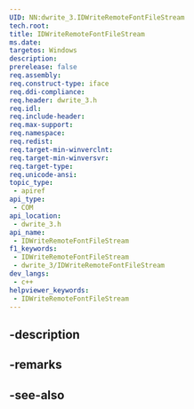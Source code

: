 ```yaml
---
UID: NN:dwrite_3.IDWriteRemoteFontFileStream
tech.root: 
title: IDWriteRemoteFontFileStream
ms.date: 
targetos: Windows
description: 
prerelease: false
req.assembly: 
req.construct-type: iface
req.ddi-compliance: 
req.header: dwrite_3.h
req.idl: 
req.include-header: 
req.max-support: 
req.namespace: 
req.redist: 
req.target-min-winverclnt: 
req.target-min-winversvr: 
req.target-type: 
req.unicode-ansi: 
topic_type:
 - apiref
api_type:
 - COM
api_location:
 - dwrite_3.h
api_name:
 - IDWriteRemoteFontFileStream
f1_keywords:
 - IDWriteRemoteFontFileStream
 - dwrite_3/IDWriteRemoteFontFileStream
dev_langs:
 - c++
helpviewer_keywords:
 - IDWriteRemoteFontFileStream
---
```


## -description

## -remarks

## -see-also

